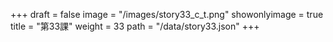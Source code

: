+++
draft = false 
image = "/images/story33_c_t.png" 
showonlyimage = true 
title = "第33課" 
weight = 33 
path = "/data/story33.json" 
+++

